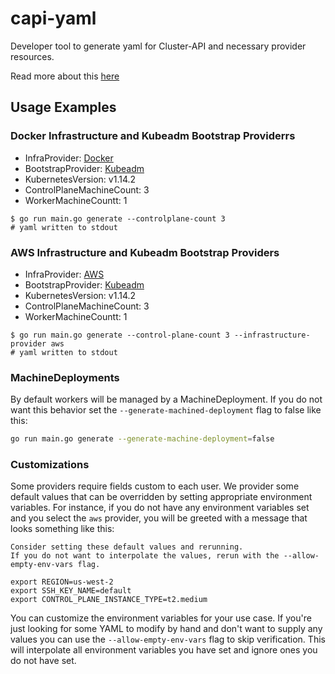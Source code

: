 # capi-yaml

Developer tool to generate yaml for Cluster-API and necessary provider resources.

Read more about this [here](https://docs.google.com/document/d/1Tzx6IXOoQnUxaVSYA2I8IdcNrFE4zgOnzkk55KHOU20/edit)

## Usage Examples

### Docker Infrastructure and Kubeadm Bootstrap Providerrs

- InfraProvider: [Docker](https://github.com/kubernetes-sigs/cluster-api-provider-docker)
- BootstrapProvider: [Kubeadm](https://github.com/kubernetes-sigs/cluster-api-bootstrap-provider-kubeadm)
- KubernetesVersion: v1.14.2
- ControlPlaneMachineCount: 3
- WorkerMachineCountt: 1

```(bash)
$ go run main.go generate --controlplane-count 3
# yaml written to stdout
```

### AWS Infrastructure and Kubeadm Bootstrap Providers

- InfraProvider: [AWS](https://github.com/kubernetes-sigs/cluster-api-provider-aws)
- BootstrapProvider: [Kubeadm](https://github.com/kubernetes-sigs/cluster-api-bootstrap-provider-kubeadm)
- KubernetesVersion: v1.14.2
- ControlPlaneMachineCount: 3
- WorkerMachineCountt: 1

```(bash)
$ go run main.go generate --control-plane-count 3 --infrastructure-provider aws
# yaml written to stdout
```

### MachineDeployments

By default workers will be managed by a MachineDeployment. If you do not want this behavior set the
`--generate-machined-deployment` flag to false like this:

```bash
go run main.go generate --generate-machine-deployment=false
```

### Customizations

Some providers require fields custom to each user. We provider some default values that can be overridden by setting
appropriate environment variables. For instance, if you do not have any environment variables set and you select the
`aws` provider, you will be greeted with a message that looks something like this:

```text
Consider setting these default values and rerunning.
If you do not want to interpolate the values, rerun with the --allow-empty-env-vars flag.

export REGION=us-west-2
export SSH_KEY_NAME=default
export CONTROL_PLANE_INSTANCE_TYPE=t2.medium
```

You can customize the environment variables for your use case.  If you're just looking for some YAML to modify by hand
and don't want to supply any values you can use the `--allow-empty-env-vars` flag to skip verification. This will
interpolate all environment variables you have set and ignore ones you do not have set.
